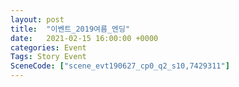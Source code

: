 ```yaml
---
layout: post
title:  "이벤트_2019여름_엔딩"
date:   2021-02-15 16:00:00 +0000
categories: Event
Tags: Story Event
SceneCode: ["scene_evt190627_cp0_q2_s10,7429311"]
---
```

